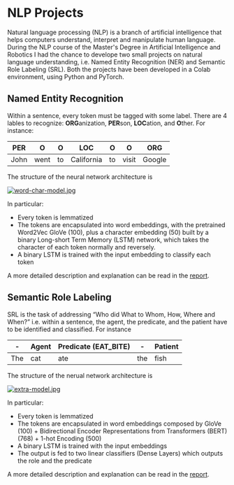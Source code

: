 # NLP Projects

Natural language processing (NLP) is a branch of artificial intelligence that helps computers understand, interpret and manipulate human language. During the NLP course of the Master's Degree in Artificial Intelligence and Robotics I had the chance to develope two small projects on natural language understanding, i.e. Named Entity Recognition (NER) and Semantic Role Labeling (SRL). Both the projects have been developed in a Colab environment, using Python and PyTorch.

## Named Entity Recognition
Within a sentence, every token must be tagged with some label. There are 4 lables to recognize: **ORG**anization, **PER**son, **LOC**ation, and **O**ther. For instance:

| PER  | O  | O | LOC | O | O | ORG |
| --- | --- | --- | --- | --- | --- | --- |
| John  | went | to | California | to | visit | Google |

The structure of the neural network architecture is 
  
[![word-char-model.jpg](https://i.postimg.cc/76KqzFWn/word-char-model.jpg)](https://postimg.cc/G8s0w5r4)

In particular:
- Every token is lemmatized
- The tokens are encapsulated into word embeddings, with the pretrained Word2Vec GloVe (100), plus a character embedding (50) built by a binary Long-short Term Memory (LSTM) network, which takes the character of each token normally and reversely.
- A binary LSTM is trained with the input embedding to classify each token

A more detailed description and explanation can be read in the [report](ner/report.pdf).

## Semantic Role Labeling
SRL is the task of addressing “Who did What to Whom, How, Where and When?” i.e. within a sentence, the agent, the predicate, and the patient have to be identified and classified. For instance

| - | Agent | Predicate (EAT_BITE) | - | Patient |
| --- | --- | --- | --- | --- |
| The  | cat | ate | the | fish |

The structure of the nerual network architecture is

[![extra-model.jpg](https://i.postimg.cc/MT0bWDXB/extra-model.jpg)](https://postimg.cc/jw5JcyHq)

In particular:
- Every token is lemmatized
- The tokens are encapsulated in word embeddings composed by GloVe (100) + Bidirectional Encoder Representations from Transformers (BERT) (768) + 1-hot Encoding (500)
- A binary LSTM is trained with the input embeddings
- The output is fed to two linear classifiers (Dense Layers) which outputs the role and the predicate

A more detailed description and explanation can be read in the [report](srl/report.pdf).
